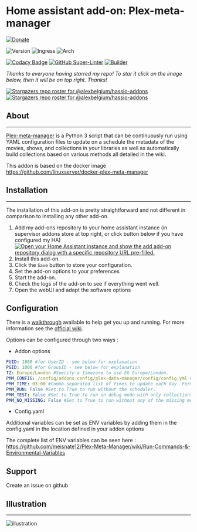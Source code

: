 # Home assistant add-on: Plex-meta-manager

[![Donate][donation-badge]](https://www.buymeacoffee.com/alexbelgium)

![Version](https://img.shields.io/badge/dynamic/json?label=Version&query=%24.version&url=https%3A%2F%2Fraw.githubusercontent.com%2Falexbelgium%2Fhassio-addons%2Fmaster%2Fplex_meta_manager%2Fconfig.json)
![Ingress](https://img.shields.io/badge/dynamic/json?label=Ingress&query=%24.ingress&url=https%3A%2F%2Fraw.githubusercontent.com%2Falexbelgium%2Fhassio-addons%2Fmaster%2Fplex_meta_manager%2Fconfig.json)
![Arch](https://img.shields.io/badge/dynamic/json?color=success&label=Arch&query=%24.arch&url=https%3A%2F%2Fraw.githubusercontent.com%2Falexbelgium%2Fhassio-addons%2Fmaster%2Fplex_meta_manager%2Fconfig.json)

[![Codacy Badge](https://app.codacy.com/project/badge/Grade/9c6cf10bdbba45ecb202d7f579b5be0e)](https://www.codacy.com/gh/alexbelgium/hassio-addons/dashboard?utm_source=github.com&utm_medium=referral&utm_content=alexbelgium/hassio-addons&utm_campaign=Badge_Grade)
[![GitHub Super-Linter](https://github.com/alexbelgium/hassio-addons/workflows/Lint%20Code%20Base/badge.svg)](https://github.com/marketplace/actions/super-linter)
[![Builder](https://github.com/alexbelgium/hassio-addons/workflows/Builder/badge.svg)](https://github.com/alexbelgium/hassio-addons/actions/workflows/builder.yaml)

[donation-badge]: https://img.shields.io/badge/Buy%20me%20a%20coffee-%23d32f2f?logo=buy-me-a-coffee&style=flat&logoColor=white

_Thanks to everyone having starred my repo! To star it click on the image below, then it will be on top right. Thanks!_

[![Stargazers repo roster for @alexbelgium/hassio-addons](https://git-lister.onrender.com/api/stars/alexbelgium/hassio-addons?limit=30)](https://github.com/alexbelgium/hassio-addons/stargazers)
[![Stargazers repo roster for @alexbelgium/hassio-addons](https://reporoster.com/stars/alexbelgium/hassio-addons)](https://github.com/alexbelgium/hassio-addons/stargazers)

## About

---

[Plex-meta-manager](https://plex-meta-manager.video/) is a Python 3 script that can be continuously run using YAML configuration files to update on a schedule the metadata of the movies, shows, and collections in your libraries as well as automatically build collections based on various methods all detailed in the wiki.

This addon is based on the docker image https://github.com/linuxserver/docker-plex-meta-manager

## Installation

---

The installation of this add-on is pretty straightforward and not different in comparison to installing any other add-on.

1. Add my add-ons repository to your home assistant instance (in supervisor addons store at top right, or click button below if you have configured my HA)
   [![Open your Home Assistant instance and show the add add-on repository dialog with a specific repository URL pre-filled.](https://my.home-assistant.io/badges/supervisor_add_addon_repository.svg)](https://my.home-assistant.io/redirect/supervisor_add_addon_repository/?repository_url=https%3A%2F%2Fgithub.com%2Falexbelgium%2Fhassio-addons)
1. Install this add-on.
1. Click the `Save` button to store your configuration.
1. Set the add-on options to your preferences
1. Start the add-on.
1. Check the logs of the add-on to see if everything went well.
1. Open the webUI and adapt the software options

## Configuration

There is a [walkthrough](https://github.com/meisnate12/Plex-Meta-Manager/wiki/Docker-Walkthrough#setting-up-the-initial-config-file) available to help get you up and running.
For more information see the [official wiki](https://github.com/meisnate12/Plex-Meta-Manager/wiki).

Options can be configured through two ways :

- Addon options

```yaml
PUID: 1000 #for UserID - see below for explanation
PGID: 1000 #for GroupID - see below for explanation
TZ: Europe/London #Specify a timezone to use EG Europe/London.
PMM_CONFIG: /config/addons_config/plex-data-manager/config/config.yml #Specify a custom config file to use.
PMM_TIME: 03:00 #Comma-separated list of times to update each day. Format: HH:MM.
PMM_RUN: False #Set to True to run without the scheduler.
PMM_TEST: False #Set to True to run in debug mode with only collections that have test: true.
PMM_NO_MISSING: False #Set to True to run without any of the missing movie/show functions.
```

- Config.yaml

Additional variables can be set as ENV variables by adding them in the config.yaml in the location defined in your addon options

The complete list of ENV variables can be seen here : https://github.com/meisnate12/Plex-Meta-Manager/wiki/Run-Commands-&-Environmental-Variables

## Support

Create an issue on github

## Illustration

---

![illustration](https://dausruddin.com/wp-content/uploads/2020/05/plex-meta-manager-v3-1024x515.png)
